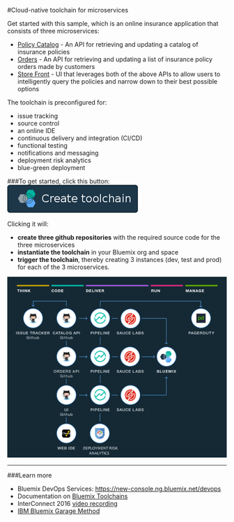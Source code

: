 #Cloud-native toolchain for microservices

Get started with this sample, which is an online insurance application that consists of three microservices:  
- [Policy Catalog][github_catalog_url] - An API for retrieving and updating a catalog of insurance policies  
- [Orders][github_orders_url] - An API for retrieving and updating a list of insurance policy orders made by customers  
- [Store Front][github_store_url] - UI that leverages both of the above APIs to allow users to intelligently query the policies and narrow down to their best possible options

The toolchain is preconfigured for:

- issue tracking
- source control
- an online IDE
- continuous delivery and integration (CI/CD)
- functional testing
- notifications and messaging
- deployment risk analytics
- blue-green deployment

###To get started, click this button:
[![Deploy To Bluemix](./.bluemix/create_toolchain_button.png)](https://new-console.ng.bluemix.net/devops/setup/deploy/?repository=https%3A//github.com//IBM-Bluemix/insurance-toolchain.git)

Clicking it will:
- **create three github repositories** with the required source code for the three microservices
- **instantiate the toolchain** in your Bluemix org and space
- **trigger the toolchain**, thereby creating 3 instances (dev, test and prod) for each of the 3 microservices.

![toolchain preview](./.bluemix/dra-toolchain2.png)

---

###Learn more

* Bluemix DevOps Services: https://new-console.ng.bluemix.net/devops
* Documentation on [Bluemix Toolchains][toolchains_overview_url]
* InterConnect 2016 [video recording][toolchains_interconnect_video_url]
* [IBM Bluemix Garage Method][garage_method_url]

<!--Links-->
[github_store_url]: https://github.com/IBM-Bluemix/insurance-store-front
[github_catalog_url]: https://github.com/IBM-Bluemix/insurance-catalog
[github_orders_url]: https://github.com/IBM-Bluemix/insurance-orders
[toolchains_overview_url]: https://new-console.ng.bluemix.net/docs/toolchains/toolchains_overview.html
[toolchains_interconnect_video_url]: https://vimeo.com/156126035/8b04b8878a
[garage_method_url]: https://www.ibm.com/devops/method
